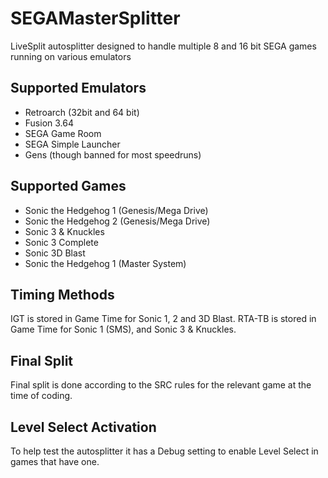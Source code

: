 # SEGAMasterSplitter
LiveSplit autosplitter designed to handle multiple 8 and 16 bit SEGA games running on various emulators

## Supported Emulators

* Retroarch (32bit and 64 bit)
* Fusion 3.64
* SEGA Game Room
* SEGA Simple Launcher
* Gens (though banned for most speedruns)

## Supported Games

* Sonic the Hedgehog 1 (Genesis/Mega Drive)
* Sonic the Hedgehog 2 (Genesis/Mega Drive)
* Sonic 3 & Knuckles
* Sonic 3 Complete
* Sonic 3D Blast
* Sonic the Hedgehog 1 (Master System)

## Timing Methods
IGT is stored in Game Time for Sonic 1, 2 and 3D Blast.
RTA-TB is stored in Game Time for Sonic 1 (SMS), and Sonic 3 & Knuckles.

## Final Split
Final split is done according to the SRC rules for the relevant game at the time of coding. 

## Level Select Activation
To help test the autosplitter it has a Debug setting to enable Level Select in games that have one.

